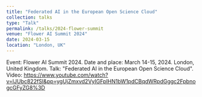 ```yaml
---
title: "Federated AI in the European Open Science Cloud"
collection: talks
type: "Talk"
permalink: /talks/2024-flower-summit
venue: "Flower AI Summit 2024"
date: 2024-03-15
location: "London, UK"
---
```


Event: Flower AI Summit 2024. 
Date and place: March 14-15, 2024. London, United Kingdom.
Talk: "Federated AI in the European Open Science Cloud". 
Video: https://www.youtube.com/watch?v=lJUbc822fSI&pp=ygUjZmxvd2VyIGFpIHN1bW1pdCBqdWRpdGggc2FpbnogcGFyZG8%3D